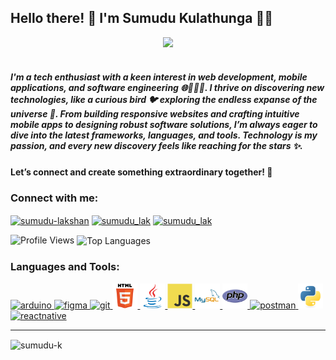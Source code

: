 ## Hello there! 👋 I'm Sumudu Kulathunga 👨‍💻
<p align="center">
<img src="https://github.com/Anmol-Baranwal/Cool-GIFs-For-GitHub/assets/74038190/80728820-e06b-4f96-9c9e-9df46f0cc0a5" width="800">
<br><br>
<h5>I'm a tech enthusiast with a keen interest in web development, mobile applications, and software engineering 🌐📱👨‍💻. I thrive on discovering new technologies, like a curious bird 🐦 exploring the endless expanse of the universe 🌌. From building responsive websites and crafting intuitive mobile apps to designing robust software solutions, I’m always eager to dive into the latest frameworks, languages, and tools. Technology is my passion, and every new discovery feels like reaching for the stars ✨. </h5>
</p>    
<p align="center">
<h4>Let’s connect and create something extraordinary together! 🚀</h4>
</p>

<h3 align="left">Connect with me:</h3> 
<p align="left">
<a href="https://linkedin.com/in/sumudu-lakshan" target="blank"><img align="center" src="https://raw.githubusercontent.com/rahuldkjain/github-profile-readme-generator/master/src/images/icons/Social/linked-in-alt.svg" alt="sumudu-lakshan" height="30" width="40" /></a>
<a href="https://fb.com/sumudu_lak" target="blank"><img align="center" src="https://raw.githubusercontent.com/rahuldkjain/github-profile-readme-generator/master/src/images/icons/Social/facebook.svg" alt="sumudu_lak" height="30" width="40" /></a>
<a href="https://instagram.com/sumudu_lak" target="blank"><img align="center" src="https://raw.githubusercontent.com/rahuldkjain/github-profile-readme-generator/master/src/images/icons/Social/instagram.svg" alt="sumudu_lak" height="30" width="40" /></a>
</p>
<img src="https://komarev.com/ghpvc/?username=sumudu-k&label=Profile%20Views&color=0e75b6&style=flat" alt="Profile Views" />
<img align="center" src="https://github-readme-stats.vercel.app/api/top-langs/?username=sumudu-k&layout=compact&theme=vue&hide_border=true" alt="Top Languages" />

<h3 align="left">Languages and Tools:</h3>
<p align="left"> <a href="https://www.arduino.cc/" target="_blank" rel="noreferrer"> <img src="https://cdn.worldvectorlogo.com/logos/arduino-1.svg" alt="arduino" width="40" height="40"/> </a> <a href="https://www.figma.com/" target="_blank" rel="noreferrer"> <img src="https://www.vectorlogo.zone/logos/figma/figma-icon.svg" alt="figma" width="40" height="40"/> </a> <a href="https://git-scm.com/" target="_blank" rel="noreferrer"> <img src="https://www.vectorlogo.zone/logos/git-scm/git-scm-icon.svg" alt="git" width="40" height="40"/> </a> <a href="https://www.w3.org/html/" target="_blank" rel="noreferrer"> <img src="https://raw.githubusercontent.com/devicons/devicon/master/icons/html5/html5-original-wordmark.svg" alt="html5" width="40" height="40"/> </a> <a href="https://www.java.com" target="_blank" rel="noreferrer"> <img src="https://raw.githubusercontent.com/devicons/devicon/master/icons/java/java-original.svg" alt="java" width="40" height="40"/> </a> <a href="https://developer.mozilla.org/en-US/docs/Web/JavaScript" target="_blank" rel="noreferrer"> <img src="https://raw.githubusercontent.com/devicons/devicon/master/icons/javascript/javascript-original.svg" alt="javascript" width="40" height="40"/> </a> <a href="https://www.mysql.com/" target="_blank" rel="noreferrer"> <img src="https://raw.githubusercontent.com/devicons/devicon/master/icons/mysql/mysql-original-wordmark.svg" alt="mysql" width="40" height="40"/> </a> <a href="https://www.php.net" target="_blank" rel="noreferrer"> <img src="https://raw.githubusercontent.com/devicons/devicon/master/icons/php/php-original.svg" alt="php" width="40" height="40"/> </a> <a href="https://postman.com" target="_blank" rel="noreferrer"> <img src="https://www.vectorlogo.zone/logos/getpostman/getpostman-icon.svg" alt="postman" width="40" height="40"/> </a> <a href="https://www.python.org" target="_blank" rel="noreferrer"> <img src="https://raw.githubusercontent.com/devicons/devicon/master/icons/python/python-original.svg" alt="python" width="40" height="40"/> </a> <a href="https://reactnative.dev/" target="_blank" rel="noreferrer"> <img src="https://reactnative.dev/img/header_logo.svg" alt="reactnative" width="40" height="40"/> </a> </p>

---

<p><img align="center" src="https://github-readme-streak-stats.herokuapp.com/?user=sumudu-k&" alt="sumudu-k" /></p>





